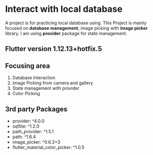 # Interact with local database

A project is for practicing local database using. This Project is mainly focused on **database management**, image picking with **image picker** library. I am using **provider** package for state management. 

## Flutter version 1.12.13+hotfix.5

## Focusing area
1. Database Interaction
2. Image Picking from camera and gallery
3. State management with provider
4. Color Picking

## 3rd party Packages
* provider: ^4.0.0
*  sqflite: ^1.2.0
*  path_provider: ^1.5.1
*  path: ^1.6.4
*  image_picker: ^0.6.2+3
*  flutter_material_color_picker: ^1.0.5


